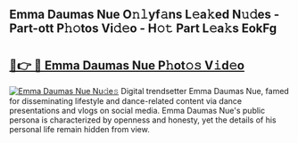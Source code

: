 ## Emma Daumas Nue O𝚗𝚕yf𝚊ns L𝚎a𝚔ed N𝚞𝚍es - Part-ott P𝚑𝚘tos Vi𝚍𝚎o - H𝚘𝚝 Part L𝚎a𝚔s EokFg

# <h2><a href="http://kfeanov.oniu.top/?m=Emma+Daumas+Nue">🔗👉 🔴 Emma Daumas Nue P𝚑ot𝚘𝚜 V𝚒d𝚎o</a></h2>

[![Emma Daumas Nue Nu𝚍e𝚜](https://i.imgur.com/0qMVB7G.gif)](http://kfeanov.oniu.top/?m=Emma+Daumas+Nue)
Digital trendsetter Emma Daumas Nue, famed for disseminating lifestyle and dance-related content via dance presentations and vlogs on social media. Emma Daumas Nue's public persona is characterized by openness and honesty, yet the details of his personal life remain hidden from view.  
